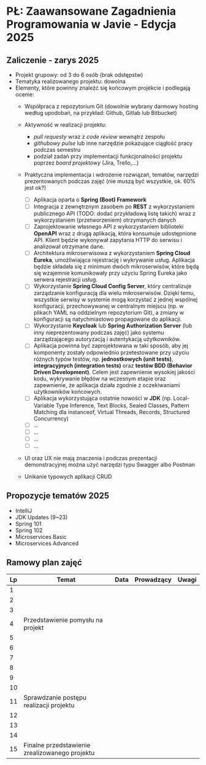 # PŁ: Zaawansowane Zagadnienia Programowania w Javie - Edycja 2025

## Zaliczenie - zarys 2025

- Projekt grupowy: od 3 do 6 osób (brak odstępstw)
- Tematyka realizowanego projektu: dowolna
- Elementy, które powinny znaleźć się końcowym projekcie i podlegają ocenie:
    - Współpraca z repozytorium Git (dowolnie wybrany darmowy hosting według upodobań, na przykład: Github, Gitlab lub Bitbucket)
    -   Aktywność w realizacji projektu: 
	    - *pull requesty* wraz z *code review* wewnątrz zespołu 
	    - *githubowy pulse* lub inne narzędzie pokazujące ciągłość pracy podczas semestru
	    - podział zadań przy implementacji funkcjonalności projektu poprzez *board projektowy* (Jira, Trello,...)
	  
    - Praktyczna implementacja i wdrożenie rozwiązań, tematów, narzędzi prezentowanych podczas zajęć (nie muszą być wszystkie, ok. 60% jest ok?)
		 - [ ] Aplikacja oparta o **Spring (Boot) Framework** 
		 - [ ] Integracja z zewnętrznym zasobem po **REST** z wykorzystaniem publicznego API (TODO: dodać przykładową listę takich) wraz z wykorzystaniem (przetworzeniem) otrzymanych danych 
		 - [ ] Zaprojektowanie własnego API z wykorzystaniem biblioteki **OpenAPI** wraz z drugą aplikacją, która konsumuje udostępnione API. Klient będzie wykonywał zapytania HTTP do serwisu i analizował otrzymane dane.
		 - [ ] Architektura mikroserwisowa z wykorzystaniem **Spring Cloud Eureka**, umożliwiająca rejestrację i wykrywanie usług. Aplikacja będzie składała się z minimum dwóch mikroserwisów, które będą się wzajemnie komunikowały przy użyciu Spring Eureka jako serwera rejestracji usług.
		 - [ ] Wykorzystanie **Spring Cloud Config Server**, który centralizuje zarządzanie konfiguracją dla wielu mikroserwisów. Dzięki temu, wszystkie serwisy w systemie mogą korzystać z jednej wspólnej konfiguracji, przechowywanej w centralnym miejscu (np. w plikach YAML na oddzielnym repozytorium Git), a zmiany w konfiguracji są natychmiastowo propagowane do aplikacji.
		 - [ ] Wykorzystanie **Keycloak** lub **Spring Authorization Server** (lub inny nieprezentowany podczas zajęć)  jako systemu zarządzającego autoryzacją i autentykacją użytkowników.
		 - [ ] Aplikacja powinna być zaprojektowana w taki sposób, aby jej komponenty zostały odpowiednio przetestowane przy użyciu różnych typów testów, np. **jednostkowych (unit tests)**, **integracyjnych (integration tests)** oraz **testów BDD (Behavior Driven Development)**. Celem jest zapewnienie wysokiej jakości kodu, wykrywanie błędów na wczesnym etapie oraz zapewnienie, że aplikacja działa zgodnie z oczekiwaniami użytkowników końcowych.
		 - [ ] Aplikacja wykorzystująca ostatnie nowości w **JDK** (np. Local-Variable Type Inference, Text Blocks, Sealed Classes, Pattern Matching dla instanceof, Virtual Threads, Records, Structured Concurrency)
		 - [ ] ...
		 - [ ] ...
		 - [ ] ...
		 - [ ] ...
    - UI oraz UX nie mają znaczenia i podczas prezentacji demonstracyjnej można użyć narzędzi typu Swagger albo Postman  
    - Unikanie typowych aplikacji CRUD


## Propozycje tematów 2025
- IntelliJ
- JDK Updates (9~23)
- Spring 101
- Spring 102
- Microservices Basic
- Microservices Advanced


## Ramowy plan zajęć
 Lp | Temat | Data       | Prowadzący | Uwagi                                                                                                  
----|---------------------|------------|------------|-------------
 1  ||||
 2  ||||
 3  ||||                                        
 4  | Przedstawienie pomysłu na projekt |||                                             
 5  ||||
 6  ||||
 7  ||||
 8  ||||
 9  ||||
 10 ||||
 11 | Sprawdzanie postępu realizacji projektu |||                                              
 12 ||||
 13 ||||
 14 ||||
 15 | Finalne przedstawienie zrealizowanego projektu |||
